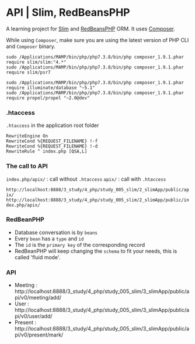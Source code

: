 API | Slim, RedBeansPHP
=========================

A learning project for [Slim][1] and [RedBeansPHP][2] ORM. It uses [Composer][3].

While using `Composer`, make sure you are using the latest version of PHP CLI and `Composer` binary.



```
sudo /Applications/MAMP/bin/php/php7.3.8/bin/php composer_1.9.1.phar require slim/slim:"4.*"
sudo /Applications/MAMP/bin/php/php7.3.8/bin/php composer_1.9.1.phar require slim/psr7

sudo /Applications/MAMP/bin/php/php7.3.8/bin/php composer_1.9.1.phar require illuminate/database "~5.1"
sudo /Applications/MAMP/bin/php/php7.3.8/bin/php composer_1.9.1.phar require propel/propel "~2.0@dev"
```



### .htaccess

`.htaccess` in the application root folder

```
RewriteEngine On
RewriteCond %{REQUEST_FILENAME} !-f
RewriteCond %{REQUEST_FILENAME} !-d
RewriteRule ^ index.php [QSA,L]
```

### The call to API


`index.php/apix/` : call without `.htaccess`
`apix/` : call with `.htaccess`

`http://localhost:8888/3_study/4_php/study_005_slim/2_slimApp/public/apix/`
`http://localhost:8888/3_study/4_php/study_005_slim/2_slimApp/public/index.php/apix/`


### RedBeanPHP

 - Database conversation is by `beans`
 - Every `bean` has a `type` and `id`
 - The `id` is the `primary key` of the corresponding record
 - RedBeanPHP will keep changing the `schema` to fit your needs, this is called 'fluid mode'.



### API

 - Meeting : http://localhost:8888/3_study/4_php/study_005_slim/3_slimApp/public/api/v0/meeting/add/
 - User    : http://localhost:8888/3_study/4_php/study_005_slim/3_slimApp/public/api/v0/user/add/
 - Present : http://localhost:8888/3_study/4_php/study_005_slim/3_slimApp/public/api/v0/present/mark/






[1]: https://www.slimframework.com/
[2]: https://www.redbeanphp.com
[3]: https://getcomposer.org/



















